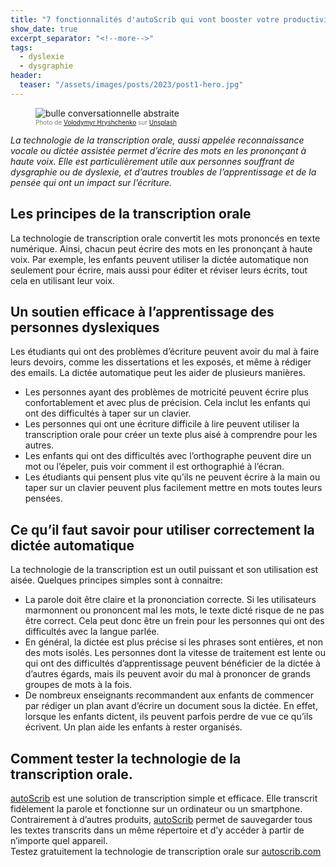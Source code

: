 ```yaml
---
title: "7 fonctionnalités d'autoScrib qui vont booster votre productivité"
show_date: true
excerpt_separator: "<!--more-->"
tags:
  - dyslexie
  - dysgraphie
header:
  teaser: "/assets/images/posts/2023/post1-hero.jpg"
---
```

<figure>
<img src="{{ site.url }}{{ site.baseurl }}/assets/images/posts/2023/post1-hero.jpg" alt="bulle conversationnelle abstraite" class="full">
<figcaption style="color:grey; font-size:10px;">Photo de <a href="https://unsplash.com/@lunarts?utm_source=unsplash&utm_medium=referral&utm_content=creditCopyText">Volodymyr Hryshchenko</a> sur <a href="https://unsplash.com/fr/photos/V5vqWC9gyEU?utm_source=unsplash&utm_medium=referral&utm_content=creditCopyText">Unsplash</a>
  </figcaption>
</figure>

_La technologie de la transcription orale, aussi appelée reconnaissance vocale ou dictée assistée permet d’écrire des mots en les prononçant à haute voix.
Elle est particulièrement utile aux personnes souffrant de dysgraphie ou de dyslexie, et d’autres troubles de l’apprentissage et de la pensée qui ont un impact sur l’écriture._

<!--more-->

## Les principes de la transcription orale

La technologie de transcription orale convertit les mots prononcés en texte numérique. Ainsi, chacun peut écrire des mots en les prononçant à haute voix. Par exemple, les enfants peuvent utiliser la dictée automatique non seulement pour écrire, mais aussi pour éditer et réviser leurs écrits, tout cela en utilisant leur voix.

## Un soutien efficace à l’apprentissage des personnes dyslexiques

Les étudiants qui ont des problèmes d’écriture peuvent avoir du mal à faire leurs devoirs, comme les dissertations et les exposés, et même à rédiger des emails. La dictée automatique peut les aider de plusieurs manières.

- Les personnes ayant des problèmes de motricité peuvent écrire plus confortablement et avec plus de précision. Cela inclut les enfants qui ont des difficultés à taper sur un clavier.
- Les personnes qui ont une écriture difficile à lire peuvent utiliser la transcription orale pour créer un texte plus aisé à comprendre pour les autres.
- Les enfants qui ont des difficultés avec l’orthographe peuvent dire un mot ou l’épeler, puis voir comment il est orthographié à l’écran.
- Les étudiants qui pensent plus vite qu’ils ne peuvent écrire à la main ou taper sur un clavier peuvent plus facilement mettre en mots toutes leurs pensées.

## Ce qu’il faut savoir pour utiliser correctement la dictée automatique

La technologie de la transcription est un outil puissant et son utilisation est aisée. Quelques principes simples sont à connaitre:

- La parole doit être claire et la prononciation correcte. Si les utilisateurs marmonnent ou prononcent mal les mots, le texte dicté risque de ne pas être correct. Cela peut donc être un frein pour les personnes qui ont des difficultés avec la langue parlée.
- En général, la dictée est plus précise si les phrases sont entières, et non des mots isolés. Les personnes dont la vitesse de traitement est lente ou qui ont des difficultés d’apprentissage peuvent bénéficier de la dictée à d’autres égards, mais ils peuvent avoir du mal à prononcer de grands groupes de mots à la fois.
- De nombreux enseignants recommandent aux enfants de commencer par rédiger un plan avant d’écrire un document sous la dictée. En effet, lorsque les enfants dictent, ils peuvent parfois perdre de vue ce qu’ils écrivent. Un plan aide les enfants à rester organisés.

## Comment tester la technologie de la transcription orale.

[autoScrib](https://autoscrib.com/) est une solution de transcription simple et efficace. Elle transcrit fidèlement la parole et fonctionne sur un ordinateur ou un smartphone. Contrairement à d’autres produits, [autoScrib](https://autoscrib.com/) permet de sauvegarder tous les textes transcrits dans un même répertoire et d’y accéder à partir de n’importe quel appareil.  
Testez gratuitement la technologie de transcription orale sur [autoscrib.com](https://autoscrib.com/)
